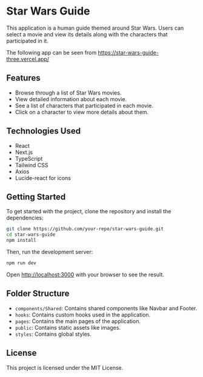 # Star Wars Guide

This application is a human guide themed around Star Wars. Users can select a movie and view its details along with the characters that participated in it.

The following app can be seen from https://star-wars-guide-three.vercel.app/

## Features

- Browse through a list of Star Wars movies.
- View detailed information about each movie.
- See a list of characters that participated in each movie.
- Click on a character to view more details about them.

## Technologies Used

- React
- Next.js
- TypeScript
- Tailwind CSS
- Axios
- Lucide-react for icons

## Getting Started

To get started with the project, clone the repository and install the dependencies:

```bash
git clone https://github.com/your-repo/star-wars-guide.git
cd star-wars-guide
npm install
```

Then, run the development server:

```bash
npm run dev
```

Open [http://localhost:3000](http://localhost:3000) with your browser to see the result.

## Folder Structure

- `components/Shared`: Contains shared components like Navbar and Footer.
- `hooks`: Contains custom hooks used in the application.
- `pages`: Contains the main pages of the application.
- `public`: Contains static assets like images.
- `styles`: Contains global styles.

## License

This project is licensed under the MIT License.